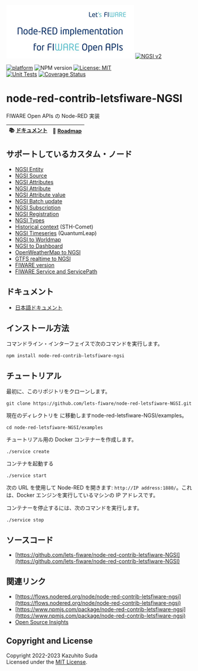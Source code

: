 [![node-red-contrib-letsfiware-NGSI Banner](https://raw.githubusercontent.com/lets-fiware/node-red-contrib-letsfiware-NGSI/gh-pages/images/node-red-contrib-letsfiware-ngsi-non-free.png)](https://www.letsfiware.jp/)
[![NGSI v2](https://img.shields.io/badge/NGSI-v2-5dc0cf.svg)](https://fiware-ges.github.io/orion/api/v2/stable/)

[![platform](https://img.shields.io/badge/platform-Node--RED-red)](https://nodered.org)
![NPM version](https://badge.fury.io/js/node-red-contrib-letsfiware-ngsi.svg)
[![License: MIT](https://img.shields.io/npm/l/node-red-contrib-letsfiware-ngsi)](https://opensource.org/licenses/MIT)
<br/>
[![Unit Tests](https://github.com/lets-fiware/node-red-contrib-letsfiware-NGSI/actions/workflows/ci.yml/badge.svg)](https://github.com/lets-fiware/node-red-contrib-letsfiware-NGSI/actions/workflows/ci.yml)
[![Coverage Status](https://coveralls.io/repos/github/lets-fiware/node-red-contrib-letsfiware-NGSI/badge.svg?branch=main)](https://coveralls.io/github/lets-fiware/node-red-contrib-letsfiware-NGSI?branch=main)

# node-red-contrib-letsfiware-NGSI

FIWARE Open APIs の Node-RED 実装

| :books: [ドキュメント](https://node-red-contrib-letsfiware-ngsi.letsfiware.jp/ja/) | :dart: [Roadmap](./ROADMAP.md) |
|------------------------------------------------------------------------------------|--------------------------------|

## サポートしているカスタム・ノード

-   [NGSI Entity](docs/ja/custom_nodes/ngsi_entity.md)
-   [NGSI Source](docs/ja/custom_nodes/ngsi_source.md)
-   [NGSI Attributes](docs/ja/custom_nodes/ngsi_attributes.md)
-   [NGSI Attribute](docs/ja/custom_nodes/ngsi_attribute.md)
-   [NGSI Attribute value](docs/ja/custom_nodes/ngsi_attribute_value.md)
-   [NGSI Batch update](docs/ja/custom_nodes/ngsi_batch_update.md)
-   [NGSI Subscription](docs/ja/custom_nodes/ngsi_subscription.md)
-   [NGSI Registration](docs/en/custom_nodes/ngsi_registration.md)
-   [NGSI Types](docs/ja/custom_nodes/ngsi_types.md)
-   [Historical context](docs/ja/custom_nodes/historical_context.md) (STH-Comet)
-   [NGSI Timeseries](docs/en/custom_nodes/ngsi_timeseries.md) (QuantumLeap)
-   [NGSI to Worldmap](docs/ja/custom_nodes/ngsi_to_worldmap.md)
-   [NGSI to Dashboard](docs/ja/custom_nodes/ngsi_to_dashboard.md)
-   [OpenWeatherMap to NGSI](docs/ja/custom_nodes/openweathermap_to_ngsi.md)
-   [GTFS realtime to NGSI](docs/ja/custom_nodes/ngsi_gtfs_realtime.md)
-   [FIWARE version](docs/ja/custom_nodes/fiware_version.md)
-   [FIWARE Service and ServicePath](docs/ja/custom_nodes/service-and-servicepath.md)

## ドキュメント

-   [日本語ドキュメント](https://node-red-contrib-letsfiware-ngsi.letsfiware.jp/ja)

## インストール方法

コマンドライン・インターフェイスで次のコマンドを実行します。

```
npm install node-red-contrib-letsfiware-ngsi
```

## チュートリアル

最初に、このリポジトリをクローンします。

```
git clone https://github.com/lets-fiware/node-red-letsfiware-NGSI.git
```

現在のディレクトリを に移動しますnode-red-letsfiware-NGSI/examples。

```
cd node-red-letsfiware-NGSI/examples
```

チュートリアル用の Docker コンテナーを作成します。

```
./service create
```

コンテナを起動する

```
./service start
```

次の URL を使用して Node-RED を開きます: `http://IP address:1880/`。これは、Docker エンジンを実行しているマシンの IP アドレスです。

コンテナーを停止するには、次のコマンドを実行します。

```
./service stop
```

## ソースコード

-   [https://github.com/lets-fiware/node-red-contrib-letsfiware-NGSI](https://github.com/lets-fiware/node-red-contrib-letsfiware-NGSI)

## 関連リンク

-   [https://flows.nodered.org/node/node-red-contrib-letsfiware-ngsi](https://flows.nodered.org/node/node-red-contrib-letsfiware-ngsi)
-   [https://www.npmjs.com/package/node-red-contrib-letsfiware-ngsi](https://www.npmjs.com/package/node-red-contrib-letsfiware-ngsi)
-   [Open Source Insights](https://deps.dev/npm/node-red-contrib-letsfiware-ngsi)

## Copyright and License

Copyright 2022-2023 Kazuhito Suda<br>
Licensed under the [MIT License](./LICENSE).
